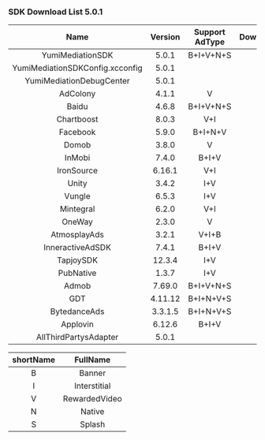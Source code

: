 ### SDK Download List 5.0.1

|    Name     | Version  | Support AdType | DownloadLink | Note |
| :---------: | :------: | :------------: | :----------: | :--: |
|    YumiMediationSDK    |  5.0.1  |    B+I+V+N+S     |   [link](https://adsdk.yumimobi.com/iOS/Archived/5.0.1/YumiMediationSDK-iOS.tar.bz2)   |      |
|        YumiMediationSDKConfig.xcconfig        |  5.0.1  |                | [link](https://adsdk.yumimobi.com/iOS/Archived/YumiMediationSDKConfig.xcconfig) |      |
|    YumiMediationDebugCenter    |  5.0.1  |         |   [link](http://adsdk.yumimobi.com/iOS/Archived/5.0.1/YumiMediationDebugCenter-iOS.tar.bz2)   |      |
|    AdColony    |  4.1.1  |   V      |   [link](https://adsdk.yumimobi.com/iOS/Archived/5.0.1/YumiMediationAdColony.tar.bz2)   |      |
|    Baidu    |  4.6.8  |   B+I+V+N+S      |   [link](https://adsdk.yumimobi.com/iOS/Archived/5.0.1/YumiMediationBaidu.tar.bz2)   |      |
|    Chartboost    |  8.0.3  |   V+I      |   [link](https://adsdk.yumimobi.com/iOS/Archived/5.0.1/YumiMediationChartboost.tar.bz2)   |      |
|    Facebook    |  5.9.0  |   B+I+N+V      |   [link](https://adsdk.yumimobi.com/iOS/Archived/5.0.1/YumiMediationFacebook.tar.bz2)   |      |
|    Domob    |  3.8.0  |   V      |   [link](https://adsdk.yumimobi.com/iOS/Archived/5.0.1/YumiMediationDomob.tar.bz2)   |      |
|    InMobi    |  7.4.0  |   B+I+V      |   [link](https://adsdk.yumimobi.com/iOS/Archived/5.0.1/YumiMediationInMobi.tar.bz2)   |      |
|    IronSource    |  6.16.1  |   V+I      |   [link](https://adsdk.yumimobi.com/iOS/Archived/5.0.1/YumiMediationIronSource.tar.bz2)   |      |
|    Unity    |  3.4.2  |   I+V      |   [link](https://adsdk.yumimobi.com/iOS/Archived/5.0.1/YumiMediationUnity.tar.bz2)   |      |
|    Vungle    |  6.5.3  |   I+V      |   [link](https://adsdk.yumimobi.com/iOS/Archived/5.0.1/YumiMediationVungle.tar.bz2)   |      |
|    Mintegral    |  6.2.0  |   V+I      |   [link](https://adsdk.yumimobi.com/iOS/Archived/5.0.1/YumiMediationMintegral.tar.bz2)   |      |
|    OneWay    |  2.3.0  |   V      |   [link](https://adsdk.yumimobi.com/iOS/Archived/5.0.1/YumiMediationOneWay.tar.bz2)   |      |
|    AtmosplayAds    |  3.2.1  |   V+I+B      |   [link](https://adsdk.yumimobi.com/iOS/Archived/5.0.1/YumiMediationAtmosplayAds.tar.bz2)   |      |
|    InneractiveAdSDK    |  7.4.1  |   B+I+V      |   [link](https://adsdk.yumimobi.com/iOS/Archived/5.0.1/YumiMediationInneractiveAdSDK.tar.bz2)   |      |
|    TapjoySDK    |  12.3.4  |   I+V      |   [link](https://adsdk.yumimobi.com/iOS/Archived/5.0.1/YumiMediationTapjoySDK.tar.bz2)   |      |
|    PubNative    |  1.3.7  |   I+V      |   [link](https://adsdk.yumimobi.com/iOS/Archived/5.0.1/YumiMediationPubNative.tar.bz2)   |      |
|    Admob    |  7.69.0  | B+I+V+N+S |   [link](https://ad-sdk.oss-cn-beijing.aliyuncs.com/iOS/Archived/5.0.1/YumiMediationAdMob.tar.bz2)   |      |
| GDT | 4.11.12 | B+I+N+V+S | [link](https://ad-sdk.oss-cn-beijing.aliyuncs.com/iOS/Archived/5.0.1/YumiMediationGDT.tar.bz2) | |
| BytedanceAds | 3.3.1.5 | B+I+N+V+S | [link](https://ad-sdk.oss-cn-beijing.aliyuncs.com/iOS/Archived/5.0.1/YumiMediationBytedance.tar.bz2) | |
| Applovin | 6.12.6 | B+I+V | [link](https://ad-sdk.oss-cn-beijing.aliyuncs.com/iOS/Archived/5.0.1/YumiMediationAppLovin.tar.bz2) | |
| AllThirdPartysAdapter | 5.0.1 | | [link](https://adsdk.yumimobi.com/iOS/Archived/5.0.1/allThirdPartys.tar.bz2) | |

| shortName |   FullName   |
| :-------: | :----------: |
|     B     |    Banner    |
|     I     | Interstitial |
|     V     | RewardedVideo|
|     N     |    Native    |
|     S     |    Splash    |
